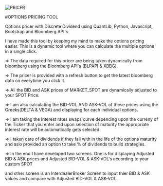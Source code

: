 ![PRICER](https://user-images.githubusercontent.com/117934424/204288605-6dc9d38e-ca63-401c-9e1f-d9a20a8c03c5.PNG)

#OPTIONS PRICING TOOL  

Options pricer with Discrete Dividend using QuantLib, Python, Javascript, Bootstrap and Bloomberg API's

I have made this tool by keeping my mind to make the options pricing easier. This is a dynamic tool where you can calculate the multiple options in a single click.

=> The data required for this pricer are being taken dynamically from bloomberg using the Bloomberg API's (BLPAPI & XBBG).

=> The pricer is provided with a refresh button to get the latest bloomberg data on everytime you click it. 

=> All the BID and ASK prices of MARKET_SPOT are dynamically adjusted to your SPOT Price. 

=> I am also calculating the BID-VOL AND ASK-VOL of these prices using the Greeks(DELTA & VEGA) and displaying for each individual options.

=> I am taking the Interest rates swaps curve depending upon the curreny of the Ticker that you enter and upon selection of maturity the appropriate interest rate will be automatically gets selected. 

=> I taken care of dividends if they fall with in the life of the options maturity and aslo provided an option to take % of dividends to build strategies.

=> In the end I have developed two screens. One is for displaying Adjusted BID & ASK prices and Adjusted BID-VOL & ASK-VOL's according to your custom SPOT 

and other screen is an InterdealerBroker Screen to input thier BID & ASK values and compare with Adjusted BID-VOL & ASK-VOL.

